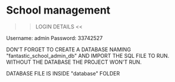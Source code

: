# School management
 >> LOGIN DETAILS <<

Username: admin
Password: 33742527


DON'T FORGET TO CREATE A DATABASE NAMING "fantastic_school_admin_db" AND IMPORT THE SQL FILE TO RUN.
WITHOUT THE DATABASE THE PROJECT WON'T RUN.

DATABASE FILE IS INSIDE "database" FOLDER

